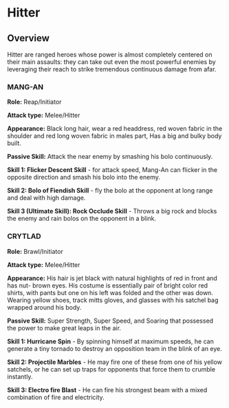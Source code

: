 # Hitter

## Overview

Hitter are ranged heroes whose power is almost completely centered on their main assaults: they can take out even the most powerful enemies by leveraging their reach to strike tremendous continuous damage from afar.



### MANG-AN

**Role:** Reap/Initiator&#x20;

**Attack type:** Melee/Hitter&#x20;

**Appearance:** Black long hair, wear a red headdress, red woven fabric in the shoulder and red long woven fabric in males part, Has a big and bulky body built.

**Passive Skill:** Attack the near enemy by smashing his bolo continuously.

**Skill 1: Flicker Descent Skill** - for attack speed, Mang-An can flicker in the opposite direction and smash his bolo into the enemy.

**Skill 2: Bolo of Fiendish Skill** - fly the bolo at the opponent at long range and deal with high damage.

**Skill 3 (Ultimate Skill): Rock Occlude Skill** - Throws a big rock and blocks the enemy and rain bolos on the opponent in a blink.



### CRYTLAD

**Role:** Brawl/Initiator

**Attack type:** Melee/Hitter

**Appearance:** His hair is jet black with natural highlights of red in front and has nut- brown eyes. His costume is essentially pair of bright color red shirts, with pants but one on his left was folded and the other was down. Wearing yellow shoes, track mitts gloves, and glasses with his satchel bag wrapped around his body.

**Passive Skill:** Super Strength, Super Speed, and Soaring that possessed the power to make great leaps in the air.

**Skill 1: Hurricane Spin** - By spinning himself at maximum speeds, he can generate a tiny tornado to destroy an opposition team in the blink of an eye.

**Skill 2: Projectile Marbles** - He may fire one of these from one of his yellow satchels, or he can set up traps for opponents that force them to crumble instantly.

**Skill 3: Electro fire Blast** - He can fire his strongest beam with a mixed combination of fire and electricity.



